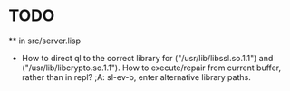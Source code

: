 # TODO

** in src/server.lisp
* How to direct ql to the correct library for ("/usr/lib/libssl.so.1.1")
 and ("/usr/lib/libcrypto.so.1.1"). 
 How to execute/repair from current
 buffer, rather than in repl?
 ;A: sl-ev-b, enter alternative library paths.
